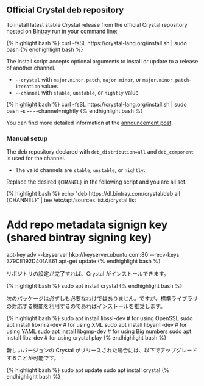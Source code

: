 ## Official Crystal deb repository

To install latest stable Crystal release from the official Crystal repository hosted on [Bintray](https://bintray.com/beta/#/crystal/deb?tab=packages) run in your command line:

<div class="code_section">
{% highlight bash %}
curl -fsSL https://crystal-lang.org/install.sh | sudo bash
{% endhighlight bash %}
</div>

The install script accepts optional arguments to install or update to a release of another channel.

- `--crystal` with `major.minor.patch`, `major.minor`, or `major.minor.patch-iteration` values
- `--channel` with `stable`, `unstable`, or `nightly` value

<div class="code_section">
{% highlight bash %}
curl -fsSL https://crystal-lang.org/install.sh | sudo bash -s -- --channel=nightly
{% endhighlight bash %}
</div>

You can find more detailed information at the [announcement post](/2020/08/24/announcing-new-apt-and-rpm-repositories.html).

### Manual setup

The deb repository declared with `deb_distribution=all` and `deb_component` is used for the channel.

- The valid channels are `stable`, `unstable`, or `nightly`.

Replace the desired `{CHANNEL}` in the following script and you are all set.

<div class="code_section">
{% highlight bash %}
echo "deb https://dl.bintray.com/crystal/deb all {CHANNEL}" | tee /etc/apt/sources.list.d/crystal.list

# Add repo metadata signign key (shared bintray signing key)
apt-key adv --keyserver hkp://keyserver.ubuntu.com:80 --recv-keys 379CE192D401AB61
apt-get update
{% endhighlight bash %}
</div>

リポジトリの設定が完了すれば、Crystal がインストールできます。

<div class="code_section">{% highlight bash %}
sudo apt install crystal
{% endhighlight bash %}</div>

次のパッケージは必ずしも必要なわけではありません。ですが、標準ライブラリの対応する機能を利用するのであればインストールを推奨します。

<div class="code_section">{% highlight bash %}
sudo apt install libssl-dev      # for using OpenSSL
sudo apt install libxml2-dev     # for using XML
sudo apt install libyaml-dev     # for using YAML
sudo apt install libgmp-dev      # for using Big numbers
sudo apt install libz-dev        # for using crystal play
{% endhighlight bash %}</div>

新しいバージョンの Crystal がリリースされた場合には、以下でアップグレードすることが可能です。

<div class="code_section">
{% highlight bash %}
sudo apt update
sudo apt install crystal
{% endhighlight bash %}
</div>
